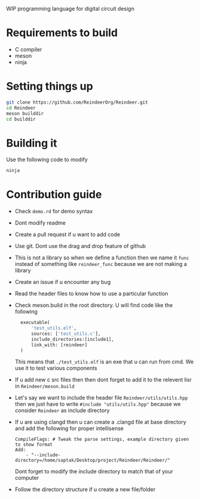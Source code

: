 WIP programming language for digital circuit design

# Requirements to build
- C compiler
- meson
- ninja

# Setting things up
```sh
git clone https://github.com/ReindeerOrg/Reindeer.git
cd Reindeer
meson builddir
cd builddir
```

# Building it
Use the following code to modify 
```sh
ninja
```

# Contribution guide
- Check ``demo.rd`` for demo syntax
- Dont modify readme
- Create a pull request if u want to add code
- Use git. Dont use the drag and drop feature of github
- This is not a library so when we define a function then we name it ``func`` instead of something like ``reindeer_func`` because we are not making a library
- Create an issue if u encounter any bug
- Read the header files to know how to use a particular function
- Check meson.build in the root directory. U will find code like the following
  ```python
    executable(
        'test_utils.elf',
        sources: ['test_utils.c'], 
        include_directories:[include1],
        link_with: [reindeer]
    )
    ```
    This means that ``./test_utils.elf`` is an exe that u can run from cmd. We use it to test various components

- If u add new c src files then then dont forget to add it to the relevent lisr in ``Reindeer/meson.build``
- Let's say we want to include the header file ``Reindeer/utils/utils.hpp`` then we just have to write ``#include "utils/utils.hpp"`` because we consider ``Reindeer`` as include directory
- If u are using clangd then u can create a .clangd file at base directory and add the following for proper intellisense
    ```
    CompileFlags: # Tweak the parse settings, example directory given to show format
    Add:
        - "--include-directory=/home/saptak/Desktop/project/Reindeer/Reindeer/"
    ```
    Dont forget to modify the include directory to match that of your computer 
- Follow the directory structure if u create a new file/folder